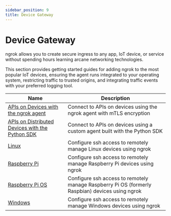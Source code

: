 ```yaml
---
sidebar_position: 9
title: Device Gateway
---
```


# Device Gateway

ngrok allows you to create secure ingress to any app, IoT device, or service without spending hours learning arcane networking technologies.

This section provides getting started guides for adding ngrok to the most popular IoT devices, ensuring the agent runs integrated to your operating system, restricting traffic to trusted origins, and integrating traffic events with your preferred logging tool.

| Name                                                                 | Description                                                                                     |
| -------------------------------------------------------------------- | ----------------------------------------------------------------------------------------------- |
| [APIs on Devices with the ngrok agent](/guides/device-gateway/agent) | Connect to APIs on devices using the ngrok agent with mTLS encryption                           |
| [APIs on Distributed Devices with the Python SDK](/guides/device-gateway/sdk)    | Connect to APIs on devices using a custom agent built with the Python SDK                           |
| [ Linux ](/guides/device-gateway/linux)                              | Configure ssh access to remotely manage Linux devices using ngrok                               |
| [Raspberry Pi](/guides/device-gateway/raspberry-pi)                  | Configure ssh access to remotely manage Raspberry Pi devices using ngrok                        |
| [Raspberry Pi OS](/guides/device-gateway/raspbian)                   | Configure ssh access to remotely manage Raspberry Pi OS (formerly Raspbian) devices using ngrok |
| [Windows](/guides/device-gateway/windows)                            | Configure ssh access to remotely manage Windows devices using ngrok                             |
